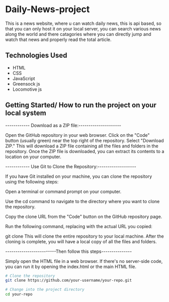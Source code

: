 # Daily-News-project

This is a news website, where u can watch daily news, this is api based, so that you can only host it on your local server,
you can search various news along the world and there catagories where you can directly jump and watch that news and properly read the total article.


## Technologies Used

- HTML
- CSS
- JavaScript
- Greensock js
- Locomotive js


## Getting Started/ How to run the project on your local system

------------ Download as a ZIP file:---------------------

Open the GitHub repository in your web browser.
Click on the "Code" button (usually green) near the top right of the repository.
Select "Download ZIP."
This will download a ZIP file containing all the files and folders in the repository. Once the ZIP file is downloaded, you can extract its contents to a location on your computer.

------------ Use Git to Clone the Repository:-------------------

If you have Git installed on your machine, you can clone the repository using the following steps:

Open a terminal or command prompt on your computer.

Use the cd command to navigate to the directory where you want to clone the repository.

Copy the clone URL from the "Code" button on the GitHub repository page.

Run the following command, replacing <repository-url> with the actual URL you copied:


git clone <repository-url>
This will clone the entire repository to your local machine. After the cloning is complete, you will have a local copy of all the files and folders.

-------------------------Then follow this steps---------------


Simply open the HTML file in a web browser.
If there's no server-side code,
you can run it by opening the index.html or the main HTML file.



```bash
# Clone the repository
git clone https://github.com/your-username/your-repo.git

# Change into the project directory
cd your-repo
